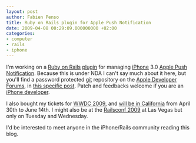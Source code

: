 ```yaml
---
layout: post
author: Fabien Penso
title: Ruby on Rails plugin for Apple Push Notification
date: 2009-04-08 00:29:09.000000000 +02:00
categories:
- computer
- rails
- iphone
---
```

I'm working on a <a href="http://www.rubyonrails.org/">Ruby on Rails</a> <a href="http://guides.rubyonrails.org/plugins.html">plugin</a> for managing <a href="http://www.apple.com/iphone/">iPhone</a> 3.0 <a href="http://en.wikipedia.org/wiki/Apple_Push_Notification_Service">Apple Push Notification</a>. Because this is under NDA I can't say much about it here, but you'll find a password protected <a href="http://www.git-scm.org/">git</a> repository on the <a href="https://devforums.apple.com/community/iphone/">Apple Developer Forums</a>, in <a href="https://devforums.apple.com/thread/12518">this specific post</a>. Patch and feedbacks welcome if you are an <a href="http://developer.apple.com/iphone/">iPhone developer</a>.

I also bought my tickets for <a href="http://developer.apple.com/products/wwdc.html">WWDC 2009</a>, and <a href="http://blog.penso.info/2009/03/25/voyage-en-californie/">will be in California</a> from April 30th to June 14th. I might also be at the <a href="http://www.railsconf.com/">Railsconf 2009</a> at Las Vegas but only on Tuesday and Wednesday.

I'd be interested to meet anyone in the iPhone/Rails community reading this blog.
